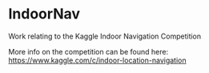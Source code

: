 # IndoorNav
Work relating to the Kaggle Indoor Navigation Competition

More info on the competition can be found here:
https://www.kaggle.com/c/indoor-location-navigation
